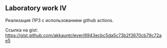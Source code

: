 ## Laboratory work IV

Реализация ЛР3 с использованием github actions.

Ссылка на gist:
https://gist.github.com/akkauntclever/6943ecbc5da5c73b2f3670cb79c72ae5

